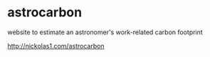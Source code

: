 astrocarbon
===========

website to estimate an astronomer's work-related carbon footprint

http://nickolas1.com/astrocarbon
